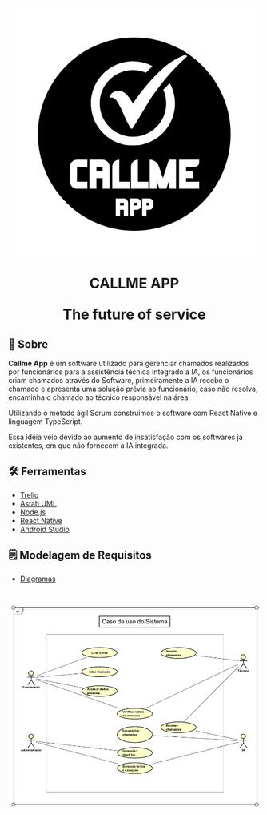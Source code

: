 <h1 align='center'>
    <img src='./Callme/code/src/assets/logo1.png'>
    <p>CALLME APP
    <p>The future of service
</h1>


## 📕 Sobre

**Callme App** é um software utilizado para gerenciar chamados realizados por funcionários para a assistência técnica integrado a IA, os funcionários criam chamados através do Software, primeiramente a IA recebe o chamado e apresenta uma solução prévia ao funcionário, caso não resolva, encaminha o chamado ao técnico responsável na área.

Utilizando o método ágil Scrum construimos o software com React Native e linguagem TypeScript.

Essa idéia veio devido ao aumento de insatisfação com os softwares já existentes, em que não fornecem a IA integrada.


## 🛠 Ferramentas

- [Trello](https://trello.com/pt-BR?campaign=19269516466&adgroup=148159506607&targetid=kwd-3609071522&matchtype=e&network=g&device=c&device_model=&creative=641463051735&keyword=trello&placement=&target=&ds_eid=700000001557344&ds_e1=GOOGLE&gad_source=1&gclid=CjwKCAjwtdi_BhACEiwA97y8BOmg9xCVoUXGvohRXK97MuFBf8611y0mIXvA9CFYWMsTX4dp-XYb8RoCPRQQAvD_BwE)
- [Astah UML](https://astah.net/products/astah-uml/)
- [Node.js](https://nodejs.org/pt)
- [React Native](https://reactnative.dev)
- [Android Studio](https://developer.android.com/studio?gclsrc=aw.ds&gad_source=1&gclid=CjwKCAjwtdi_BhACEiwA97y8BK-tY4oR5cK3W_CzLqqa771C1-3OcUvI-uAFNPAHbnRxR6vZxkYKlxoC7z0QAvD_BwE&hl=pt-br)



## 🗒️ Modelagem de Requisitos

- [Diagramas](https://github.com/Devluisgsouza/Callme_App/blob/main/Callme/Modelagem_de_Requisitos/Diagrama_de_caso_de_uso_sistema.asta)

<h1 align='center'>
<img src='./Callme/code/src/assets/Diagrama_Caso_de_uso.png'>
</h1>

